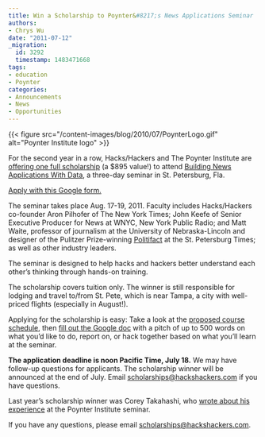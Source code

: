 ```yaml
---
title: Win a Scholarship to Poynter&#8217;s News Applications Seminar
authors:
- Chrys Wu
date: "2011-07-12"
_migration:
  id: 3292
  timestamp: 1483471668
tags:
- education
- Poynter
categories:
- Announcements
- News
- Opportunities
---
```


{{< figure src="/content-images/blog/2010/07/PoynterLogo.gif" alt="Poynter Institute logo" >}}

For the second year in a row, Hacks/Hackers and The Poynter Institute are [offering one full scholarship][1] (a $895 value!) to attend [Building News Applications With Data][2], a three-day seminar in St. Petersburg, Fla.

[Apply with this Google form.][1]

The seminar takes place Aug. 17-19, 2011. Faculty includes Hacks/Hackers co-founder Aron Pilhofer of The New York Times; John Keefe of Senior Executive Producer for News at WNYC, New York Public Radio; and Matt Waite, professor of journalism at the University of Nebraska-Lincoln and designer of the Pulitzer Prize-winning [Politifact][3] at the St. Petersburg Times; as well as other industry leaders.

The seminar is designed to help hacks and hackers better understand each other&#8217;s thinking through hands-on training.

The scholarship covers tuition only. The winner is still responsible for lodging and travel to/from St. Pete, which is near Tampa, a city with well-priced flights (especially in August!).

Applying for the scholarship is easy: Take a look at the [proposed course schedule][4], then [fill out the Google doc][1] with a pitch of up to 500 words on what you&#8217;d like to do, report on, or hack together based on what you&#8217;ll learn at the seminar.

**The application deadline is noon Pacific Time, July 18.** We may have follow-up questions for applicants. The scholarship winner will be announced at the end of July. Email scholarships@hackshackers.com if you have questions.

Last year&#8217;s scholarship winner was Corey Takahashi, who [wrote about his experience][5] at the Poynter Institute seminar.

If you have any questions, please email <scholarships@hackshackers.com>.

 [1]: https://spreadsheets.google.com/spreadsheet/viewform?hl=en_US&formkey=dE1DU2tVQm9TVVdQaU9QMVNVVzluYkE6MQ#gid=0
 [2]: https://about.poynter.org/training/in-person/n432b-11
 [3]: http://www.politifact.com/
 [4]: http://j.mp/row1GU
 [5]: http://hackshackers.com/blog/2010/09/15/return-from-poynters-programming-seminar-thanks-to-hackshackers/